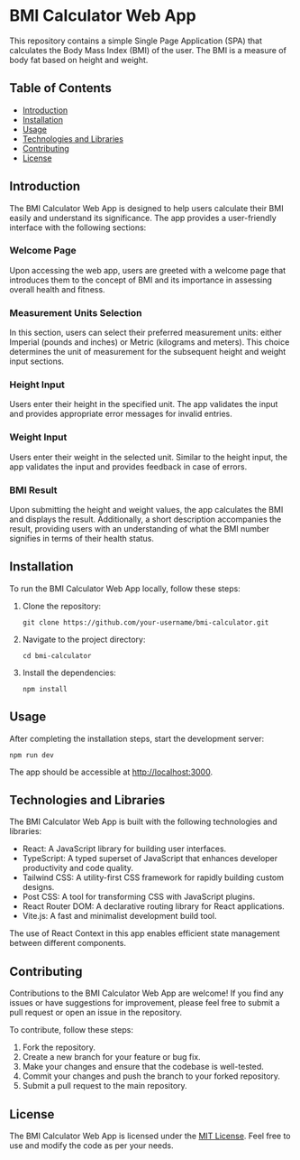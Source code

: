 # BMI Calculator Web App

This repository contains a simple Single Page Application (SPA) that calculates the Body Mass Index (BMI) of the user. The BMI is a measure of body fat based on height and weight.

## Table of Contents
- [Introduction](#introduction)
- [Installation](#installation)
- [Usage](#usage)
- [Technologies and Libraries](#technologies-and-libraries)
- [Contributing](#contributing)
- [License](#license)

## Introduction

The BMI Calculator Web App is designed to help users calculate their BMI easily and understand its significance. The app provides a user-friendly interface with the following sections:

### Welcome Page

Upon accessing the web app, users are greeted with a welcome page that introduces them to the concept of BMI and its importance in assessing overall health and fitness.

### Measurement Units Selection

In this section, users can select their preferred measurement units: either Imperial (pounds and inches) or Metric (kilograms and meters). This choice determines the unit of measurement for the subsequent height and weight input sections.

### Height Input

Users enter their height in the specified unit. The app validates the input and provides appropriate error messages for invalid entries.

### Weight Input

Users enter their weight in the selected unit. Similar to the height input, the app validates the input and provides feedback in case of errors.

### BMI Result

Upon submitting the height and weight values, the app calculates the BMI and displays the result. Additionally, a short description accompanies the result, providing users with an understanding of what the BMI number signifies in terms of their health status.

## Installation

To run the BMI Calculator Web App locally, follow these steps:

1. Clone the repository:

   ```
   git clone https://github.com/your-username/bmi-calculator.git
   ```

2. Navigate to the project directory:

   ```
   cd bmi-calculator
   ```

3. Install the dependencies:

   ```
   npm install
   ```

## Usage

After completing the installation steps, start the development server:

```
npm run dev
```

The app should be accessible at [http://localhost:3000](http://localhost:3000).

## Technologies and Libraries

The BMI Calculator Web App is built with the following technologies and libraries:

- React: A JavaScript library for building user interfaces.
- TypeScript: A typed superset of JavaScript that enhances developer productivity and code quality.
- Tailwind CSS: A utility-first CSS framework for rapidly building custom designs.
- Post CSS: A tool for transforming CSS with JavaScript plugins.
- React Router DOM: A declarative routing library for React applications.
- Vite.js: A fast and minimalist development build tool.

The use of React Context in this app enables efficient state management between different components.

## Contributing

Contributions to the BMI Calculator Web App are welcome! If you find any issues or have suggestions for improvement, please feel free to submit a pull request or open an issue in the repository.

To contribute, follow these steps:

1. Fork the repository.
2. Create a new branch for your feature or bug fix.
3. Make your changes and ensure that the codebase is well-tested.
4. Commit your changes and push the branch to your forked repository.
5. Submit a pull request to the main repository.

## License

The BMI Calculator Web App is licensed under the [MIT License](LICENSE). Feel free to use and modify the code as per your needs.
